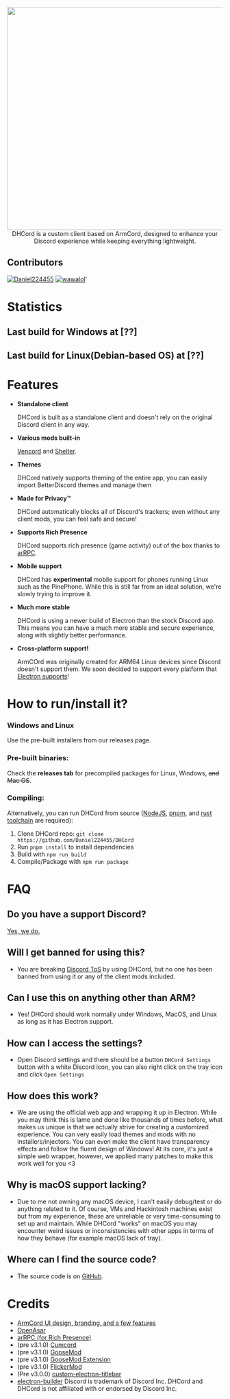 
<div align="center">
<img src="http://denishatingclub.eu/images/img69.jpg" width="520">
 <br>DHCord is a custom client based on ArmCord, designed to enhance your Discord experience while keeping everything lightweight. 
</div>

## Contributors
[<img alt="Daniel224455" src="https://images.weserv.nl/?url=https://avatars.githubusercontent.com/u/90069111?v=4&w=45&fit=cover&mask=circle&maxage=7d" />](https://github.com/Daniel224455)
[<img alt="wawalol" src="https://images.weserv.nl/?url=https://avatars.githubusercontent.com/u/126290309?v=4&w=45&fit=cover&mask=circle&maxage=7d" />](https://github.com/wawaloll)'

# Statistics
## Last build for Windows at [??]
## Last build for Linux(Debian-based OS) at [??]


# Features

- **Standalone client** 

   DHCord is built as a standalone client and doesn't rely on the original Discord client in any way.

- **Various mods built-in**
 
   [Vencord](https://github.com/Vendicated/Vencord) and [Shelter](https://github.com/uwu/shelter).

- **Themes**

   DHCord natively supports theming of the entire app, you can easily import BetterDiscord themes and manage them

- **Made for Privacy™**

   DHCord automatically blocks all of Discord's trackers; even without any client mods, you can feel safe and secure!

- **Supports Rich Presence**

   DHCord supports rich presence (game activity) out of the box thanks to [arRPC](https://arrpc.openasar.dev).
   
- **Mobile support**

   DHCord has **experimental** mobile support for phones running Linux such as the PinePhone. While this is still far from an ideal solution, we're slowly trying to improve it.

- **Much more stable**

   DHCord is using a newer build of Electron than the stock Discord app. This means you can have a much more stable and secure experience, along with slightly better performance.


- **Cross-platform support!**

   ArmCOrd was originally created for ARM64 Linux devices since Discord doesn't support them. We soon decided to support every platform that [Electron supports](https://github.com/electron/electron#platform-support)!
  
# How to run/install it?

### Windows and Linux
Use the pre-built installers from our releases page.


### Pre-built binaries:
 Check the **releases tab** for precompiled packages for Linux, Windows, <s>and Mac OS</s>.  

### Compiling:
 Alternatively, you can run DHCord from source ([NodeJS](https://nodejs.dev), [pnpm](https://pnpm.io/installation#using-npm), and [rust toolchain](https://www.rust-lang.org/tools/install) are required):    
 1. Clone DHCord repo: `git clone https://github.com/Daniel224455/DHCord`    
 2. Run `pnpm install` to install dependencies   
 3. Build with `npm run build`   
 4. Compile/Package with `npm run package`    


# FAQ
## Do you have a support Discord?

[Yes, we do.](https://discord.gg/jNYKGYfQ)

## Will I get banned for using this?   
- You are breaking [Discord ToS](https://discord.com/terms#software-in-discord%E2%80%99s-services) by using DHCord, but no one has been banned from using it or any of the client mods included.

## Can I use this on anything other than ARM?
- Yes! DHCord should work normally under Windows, MacOS, and Linux as long as it has Electron support.  

## How can I access the settings?
- Open Discord settings and there should be a button `DHCord Settings` button with a white Discord icon, you can also right click on the tray icon and click `Open Settings`

## How does this work?   
- We are using the official web app and wrapping it up in Electron. While you may think this is lame and done like thousands of times before, what makes us unique is that we actually strive for creating a customized experience. You can very easily load themes and mods with no installers/injectors. You can even make the client have transparency effects and follow the fluent design of Windows! At its core, it's just a simple web wrapper, however, we applied many patches to make this work well for you <3

## Why is macOS support lacking?
- Due to me not owning any macOS device, I can't easily debug/test or do anything related to it. Of course, VMs and Hackintosh machines exist but from my experience, these are unreliable or very time-consuming to set up and maintain. While DHCord "works" on macOS you may encounter weird issues or inconsistencies with other apps in terms of how they behave (for example macOS lack of tray).

## Where can I find the source code?
- The source code is on [GitHub](https://github.com/Daniel224455/DHCord).


# Credits
- [ArmCord UI design, branding, and a few features](https://github.com/kckarnige)
- [OpenAsar](https://github.com/GooseMod/OpenAsar)
- [arRPC (for Rich Presence)](https://github.com/OpenAsar/arrpc)
- (pre v3.1.0) [Cumcord](https://github.com/Cumcord/Cumcord)
- (pre v3.1.0) [GooseMod](https://github.com/GooseMod/GooseMod)
- (pre v3.1.0) [GooseMod Extension](https://github.com/GooseMod/extension)
- (pre v3.1.0) [FlickerMod](https://github.com/FlickerMod)
- (Pre v3.0.0) [custom-electron-titlebar](https://github.com/AlexTorresSk/custom-electron-titlebar)
- [electron-builder](https://electron.build)
Discord is trademark of Discord Inc. DHCord and DHCord is not affiliated with or endorsed by Discord Inc. 


